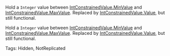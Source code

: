 Hold a `Integer` value between [IntConstrainedValue.MinValue](https://developer.roblox.com/api-reference/property/IntConstrainedValue/MinValue) and [IntConstrainedValue.MaxValue](https://developer.roblox.com/api-reference/property/IntConstrainedValue/MaxValue). Replaced by [IntConstrainedValue.Value](https://developer.roblox.com/api-reference/property/IntConstrainedValue/Value), but still functional.
	
Hold a `Integer` value between [IntConstrainedValue.MinValue](https://developer.roblox.com/api-reference/property/IntConstrainedValue/MinValue) and [IntConstrainedValue.MaxValue](https://developer.roblox.com/api-reference/property/IntConstrainedValue/MaxValue). Replaced by [IntConstrainedValue.Value](https://developer.roblox.com/api-reference/property/IntConstrainedValue/Value), but still functional.

Tags: Hidden, NotReplicated